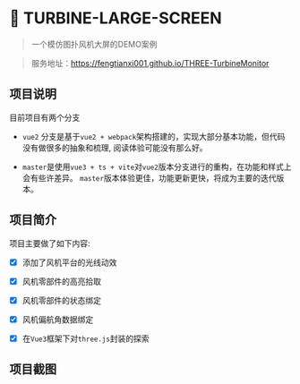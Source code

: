 # 🍪 TURBINE-LARGE-SCREEN

> 一个模仿图扑风机大屏的DEMO案例

> 服务地址：https://fengtianxi001.github.io/THREE-TurbineMonitor

## 项目说明

目前项目有两个分支

- `vue2` 分支是基于`vue2 + webpack`架构搭建的，实现大部分基本功能，但代码没有做很多的抽象和梳理, 阅读体验可能没有那么好。
  
- `master`是使用`vue3 + ts + vite`对`vue2`版本分支进行的重构，在功能和样式上会有些许差异。 `master`版本体验更佳，功能更新更快，将成为主要的迭代版本。
  

## 项目简介

项目主要做了如下内容:

- [x] 添加了风机平台的光线动效
  
- [x] 风机零部件的高亮拾取
  
- [x] 风机零部件的状态绑定
  
- [x] 风机偏航角数据绑定
  
- [x] 在`Vue3`框架下对`three.js`封装的探索
  

## 项目截图
